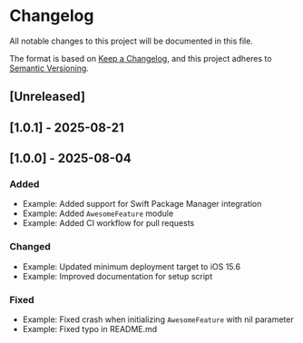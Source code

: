 # Changelog
All notable changes to this project will be documented in this file.

The format is based on [Keep a Changelog](https://keepachangelog.com/en/1.0.0/), and this project adheres to [Semantic Versioning](https://semver.org/spec/v2.0.0.html).

## [Unreleased]

## [1.0.1] - 2025-08-21

## [1.0.0] - 2025-08-04
### Added
- Example: Added support for Swift Package Manager integration
- Example: Added `AwesomeFeature` module
- Example: Added CI workflow for pull requests

### Changed
- Example: Updated minimum deployment target to iOS 15.6
- Example: Improved documentation for setup script

### Fixed
- Example: Fixed crash when initializing `AwesomeFeature` with nil parameter
- Example: Fixed typo in README.md
